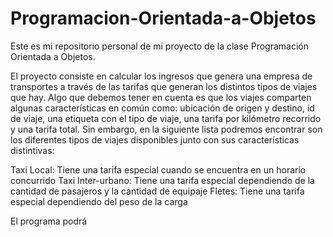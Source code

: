 # Programacion-Orientada-a-Objetos
Este es mi repositorio personal de mi proyecto de la clase Programación Orientada a Objetos.

El proyecto consiste en calcular los ingresos que genera una empresa de transportes a través de las tarifas que generan los distintos tipos de viajes que hay. Algo que debemos tener en cuenta es que los viajes comparten algunas características en común como: ubicación de origen y destino, id de viaje, una etiqueta con el tipo de viaje, una tarifa por kilómetro recorrido y una tarifa total. Sin embargo, en la siguiente lista podremos encontrar son los diferentes tipos de viajes disponibles junto con sus características distintivas:

  Taxi Local: Tiene una tarifa especial cuando se encuentra en un horario concurrido
  Taxi Inter-urbano: Tiene una tarifa especial dependiendo de la cantidad de pasajeros y la cantidad de equipaje
  Fletes: Tiene una tarifa especial dependiendo del peso de la carga

El programa podrá 
